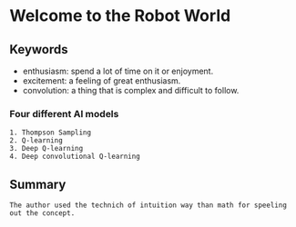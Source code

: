 # Welcome to the Robot World

## Keywords

- enthusiasm: spend a lot of time on it or enjoyment.
- excitement: a feeling of great enthusiasm.
- convolution: a thing that is complex and difficult to follow.

### Four different AI models

    1. Thompson Sampling
    2. Q-learning
    3. Deep Q-learning
    4. Deep convolutional Q-learning

## Summary

    The author used the technich of intuition way than math for speeling out the concept.
